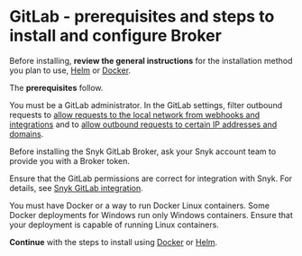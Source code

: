 # GitLab - prerequisites and steps to install and configure Broker

Before installing, **review the general instructions** for the installation method you plan to use, [Helm](../install-and-configure-broker-using-helm.md) or [Docker](../install-and-configure-broker-using-docker.md).

The **prerequisites** follow.

You must be a GitLab administrator. In the GitLab settings, filter outbound requests to [allow requests to the local network from webhooks and integrations](https://docs.gitlab.com/ee/security/webhooks.html#allow-requests-to-the-local-network-from-webhooks-and-integrations) and to [allow outbound requests to certain IP addresses and domains](https://docs.gitlab.com/ee/security/webhooks.html#allow-outbound-requests-to-certain-ip-addresses-and-domains).

Before installing the Snyk GitLab Broker, ask your Snyk account team to provide you with a Broker token.

Ensure that the GitLab permissions are correct for integration with Snyk. For details, see [Snyk GitLab integration](../../../../../scm-ide-and-ci-cd-integrations/snyk-scm-integrations/gitlab.md).

You must have Docker or a way to run Docker Linux containers. Some Docker deployments for Windows run only Windows containers. Ensure that your deployment is capable of running Linux containers.

**Continue** with the steps to install using [Docker](gitlab-install-and-configure-using-docker.md) or [Helm](gitlab-install-and-configure-using-helm.md).
